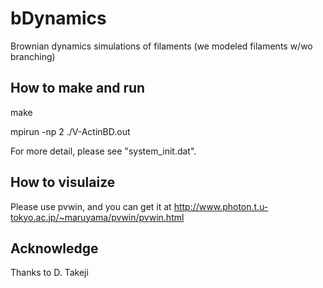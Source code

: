 # bDynamics
Brownian dynamics simulations of filaments (we modeled filaments w/wo branching)

## How to make and run

make

mpirun -np 2 ./V-ActinBD.out

For more detail, please see "system_init.dat".


## How to visulaize
Please use pvwin, and you can get it at
http://www.photon.t.u-tokyo.ac.jp/~maruyama/pvwin/pvwin.html

## Acknowledge
Thanks to D. Takeji

